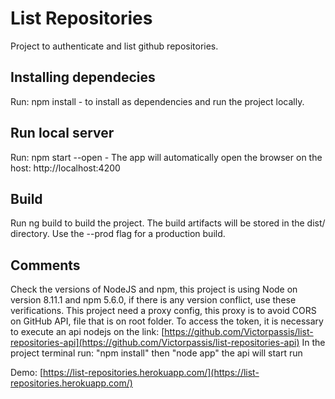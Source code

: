 # List Repositories

Project to authenticate and list github repositories.

## Installing dependecies
Run: npm install - to install as dependencies and run the project locally.

## Run local server
Run: npm start --open - The app will automatically open the browser on the host: http://localhost:4200

## Build
Run ng build to build the project. The build artifacts will be stored in the dist/ directory. Use the --prod flag for a production build.

## Comments
Check the versions of NodeJS and npm, this project is using Node on version 8.11.1 and npm 5.6.0, if there is any version conflict, use these verifications.
This project need a proxy config, this proxy is to avoid CORS on GitHub API, file that is on root folder.
To access the token, it is necessary to execute an api nodejs on the link:
[https://github.com/Victorpassis/list-repositories-api](https://github.com/Victorpassis/list-repositories-api)
In the project terminal run: "npm install" then "node app" the api will start run

Demo: [https://list-repositories.herokuapp.com/](https://list-repositories.herokuapp.com/)
